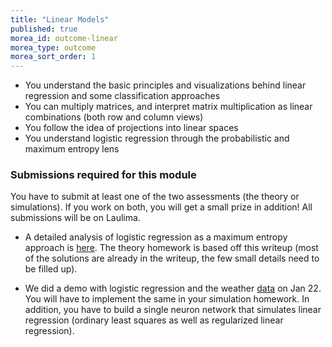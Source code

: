 ```yaml
---
title: "Linear Models"
published: true
morea_id: outcome-linear
morea_type: outcome
morea_sort_order: 1
---
```


  * You understand the basic principles and visualizations behind linear regression and some classification approaches
  * You can multiply matrices, and interpret matrix multiplication as linear combinations (both row and column views)
  * You follow the idea of projections into linear spaces
  * You understand logistic regression through the probabilistic and maximum entropy lens

### Submissions required for this module
You have to submit at least one of the two assessments (the theory or
simulations). If you work on both, you will get a small prize in
addition! All submissions will be on Laulima.

* A detailed analysis of logistic regression as a maximum entropy approach is
[here](./logistic.pdf). The theory homework is based off this writeup (most of the solutions are already in the writeup, the few small details need to be filled up).  

* We did a demo with logistic regression and the weather [data](https://drive.google.com/drive/folders/1TvOiktbpG784mYLSRRjk6LULKVGECH3r?usp=sharing) on Jan 22. You will have to implement the same in your simulation homework. In addition, you have to build a single neuron network that simulates linear regression (ordinary least squares as well as regularized linear regression). 

